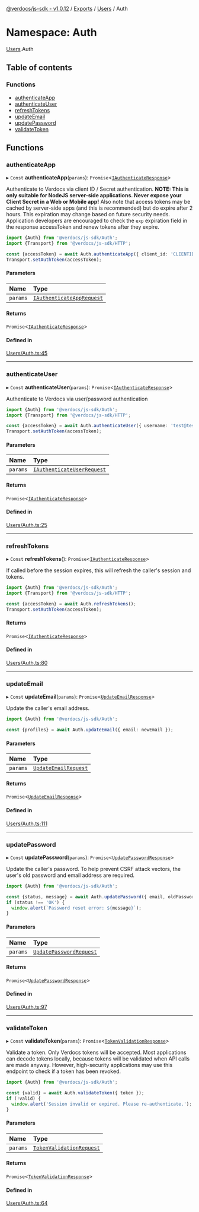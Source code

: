 [@verdocs/js-sdk - v1.0.12](../README.md) / [Exports](../modules.md) / [Users](Users.md) / Auth

# Namespace: Auth

[Users](Users.md).Auth

## Table of contents

### Functions

- [authenticateApp](Users.Auth.md#authenticateapp)
- [authenticateUser](Users.Auth.md#authenticateuser)
- [refreshTokens](Users.Auth.md#refreshtokens)
- [updateEmail](Users.Auth.md#updateemail)
- [updatePassword](Users.Auth.md#updatepassword)
- [validateToken](Users.Auth.md#validatetoken)

## Functions

### authenticateApp

▸ `Const` **authenticateApp**(`params`): `Promise`<[`IAuthenticateResponse`](../interfaces/Users.Types.IAuthenticateResponse.md)\>

Authenticate to Verdocs via client ID / Secret authentication. **NOTE: This is only suitable for
NodeJS server-side applications. Never expose your Client Secret in a Web or Mobile app!** Also note
that access tokens may be cached by server-side apps (and this is recommended) but do expire after 2
hours. This expiration may change based on future security needs. Application developers are encouraged
to check the `exp` expiration field in the response accessToken and renew tokens after they expire.

```typescript
import {Auth} from '@verdocs/js-sdk/Auth';
import {Transport} from '@verdocs/js-sdk/HTTP';

const {accessToken} = await Auth.authenticateApp({ client_id: 'CLIENTID', client_secret: 'SECRET' });
Transport.setAuthToken(accessToken);
```

#### Parameters

| Name | Type |
| :------ | :------ |
| `params` | [`IAuthenticateAppRequest`](../interfaces/Users.Types.IAuthenticateAppRequest.md) |

#### Returns

`Promise`<[`IAuthenticateResponse`](../interfaces/Users.Types.IAuthenticateResponse.md)\>

#### Defined in

[Users/Auth.ts:45](https://github.com/Verdocs/js-sdk/blob/main/src/Users/Auth.ts#L45)

___

### authenticateUser

▸ `Const` **authenticateUser**(`params`): `Promise`<[`IAuthenticateResponse`](../interfaces/Users.Types.IAuthenticateResponse.md)\>

Authenticate to Verdocs via user/password authentication

```typescript
import {Auth} from '@verdocs/js-sdk/Auth';
import {Transport} from '@verdocs/js-sdk/HTTP';

const {accessToken} = await Auth.authenticateUser({ username: 'test@test.com', password: 'PASSWORD' });
Transport.setAuthToken(accessToken);
```

#### Parameters

| Name | Type |
| :------ | :------ |
| `params` | [`IAuthenticateUserRequest`](../interfaces/Users.Types.IAuthenticateUserRequest.md) |

#### Returns

`Promise`<[`IAuthenticateResponse`](../interfaces/Users.Types.IAuthenticateResponse.md)\>

#### Defined in

[Users/Auth.ts:25](https://github.com/Verdocs/js-sdk/blob/main/src/Users/Auth.ts#L25)

___

### refreshTokens

▸ `Const` **refreshTokens**(): `Promise`<[`IAuthenticateResponse`](../interfaces/Users.Types.IAuthenticateResponse.md)\>

If called before the session expires, this will refresh the caller's session and tokens.

```typescript
import {Auth} from '@verdocs/js-sdk/Auth';
import {Transport} from '@verdocs/js-sdk/HTTP';

const {accessToken} = await Auth.refreshTokens();
Transport.setAuthToken(accessToken);
```

#### Returns

`Promise`<[`IAuthenticateResponse`](../interfaces/Users.Types.IAuthenticateResponse.md)\>

#### Defined in

[Users/Auth.ts:80](https://github.com/Verdocs/js-sdk/blob/main/src/Users/Auth.ts#L80)

___

### updateEmail

▸ `Const` **updateEmail**(`params`): `Promise`<[`UpdateEmailResponse`](../interfaces/Users.Types.UpdateEmailResponse.md)\>

Update the caller's email address.

```typescript
import {Auth} from '@verdocs/js-sdk/Auth';

const {profiles} = await Auth.updateEmail({ email: newEmail });
```

#### Parameters

| Name | Type |
| :------ | :------ |
| `params` | [`UpdateEmailRequest`](../interfaces/Users.Types.UpdateEmailRequest.md) |

#### Returns

`Promise`<[`UpdateEmailResponse`](../interfaces/Users.Types.UpdateEmailResponse.md)\>

#### Defined in

[Users/Auth.ts:111](https://github.com/Verdocs/js-sdk/blob/main/src/Users/Auth.ts#L111)

___

### updatePassword

▸ `Const` **updatePassword**(`params`): `Promise`<[`UpdatePasswordResponse`](../interfaces/Users.Types.UpdatePasswordResponse.md)\>

Update the caller's password. To help prevent CSRF attack vectors, the user's old password and email address are required.

```typescript
import {Auth} from '@verdocs/js-sdk/Auth';

const {status, message} = await Auth.updatePassword({ email, oldPassword, newPassword });
if (status !== 'OK') {
  window.alert(`Password reset error: ${message}`);
}
```

#### Parameters

| Name | Type |
| :------ | :------ |
| `params` | [`UpdatePasswordRequest`](../interfaces/Users.Types.UpdatePasswordRequest.md) |

#### Returns

`Promise`<[`UpdatePasswordResponse`](../interfaces/Users.Types.UpdatePasswordResponse.md)\>

#### Defined in

[Users/Auth.ts:97](https://github.com/Verdocs/js-sdk/blob/main/src/Users/Auth.ts#L97)

___

### validateToken

▸ `Const` **validateToken**(`params`): `Promise`<[`TokenValidationResponse`](../interfaces/Users.Types.TokenValidationResponse.md)\>

Validate a token. Only Verdocs tokens will be accepted. Most applications can decode tokens locally,
because tokens will be validated when API calls are made anyway. However, high-security applications
may use this endpoint to check if a token has been revoked.

```typescript
import {Auth} from '@verdocs/js-sdk/Auth';

const {valid} = await Auth.validateToken({ token });
if (!valid) {
  window.alert('Session invalid or expired. Please re-authenticate.');
}
```

#### Parameters

| Name | Type |
| :------ | :------ |
| `params` | [`TokenValidationRequest`](../interfaces/Users.Types.TokenValidationRequest.md) |

#### Returns

`Promise`<[`TokenValidationResponse`](../interfaces/Users.Types.TokenValidationResponse.md)\>

#### Defined in

[Users/Auth.ts:64](https://github.com/Verdocs/js-sdk/blob/main/src/Users/Auth.ts#L64)
